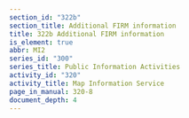 ```yaml
---
section_id: "322b"
section_title: Additional FIRM information
title: 322b Additional FIRM information
is_element: true
abbr: MI2
series_id: "300"
series_title: Public Information Activities
activity_id: "320"
activity_title: Map Information Service
page_in_manual: 320-8
document_depth: 4
---
```

